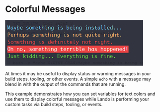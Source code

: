 # Colorful Messages

![screenshot](https://raw.githubusercontent.com/AaronFeledy/lando-examples/master/colorful-messages/screenshot.png)

At times it may be useful to display status or warning messages in your build
steps, tooling, or other events. A simple `echo` with a message may blend in
with the output of the commands that are running.

This example demonstrates how you can set variables for text colors and use
them to display colorful messages while Lando is performing your custom tasks
via build steps, tooling, or events.